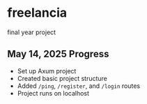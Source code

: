 # freelancia
final year project
## May 14, 2025 Progress

- Set up Axum project
- Created basic project structure
- Added `/ping`, `/register`, and `/login` routes
- Project runs on localhost
